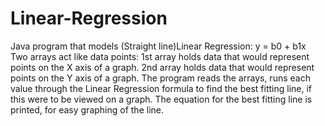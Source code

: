 # Linear-Regression
Java program that models (Straight line)Linear Regression: y = b0 + b1x
Two arrays act like data points: 1st array holds data that would represent points on the X axis of a graph. 2nd array holds data that would represent points on the Y axis of a graph.
The program reads the arrays, runs each value through the Linear Regression formula to find the best fitting line, if this were to be viewed on a graph. The equation for the best fitting line is printed, for easy graphing of the line. 
